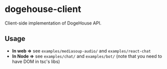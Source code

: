 # dogehouse-client
Client-side implementation of DogeHouse API.

## Usage
- **In web =>** see `examples/mediasoup-audio/` and `examples/react-chat`
- **In Node =>** see `examples/chat/` and `examples/bot/` (note that you need to have DOM in tsc's libs)

